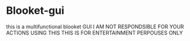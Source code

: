 # Blooket-gui
this is a multifunctional blooket GUI 
I AM NOT RESPONDSIBLE FOR YOUR ACTIONS USING THIS
THIS IS FOR ENTERTAINMENT PERPOUSES ONLY
